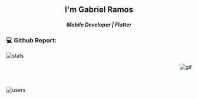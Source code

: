 <!--
**whosramos/whosramos** is a ✨ _special_ ✨ repository because its `README.md` (this file) appears on your GitHub profile.

Here are some ideas to get you started:

- 🔭 I’m currently working on ...
- 🌱 I’m currently learning ...
- 👯 I’m looking to collaborate on ...
- 🤔 I’m looking for help with ...
- 💬 Ask me about ...
- 📫 How to reach me: ...
- 😄 Pronouns: ...
- ⚡ Fun fact: ...
-->
<h2 align="center">I'm Gabriel Ramos</h1>
<h5 align="center">Mobile Developer | Flutter </h3>

### 💻 Github Report:

<p align="left"> <img src="https://github-readme-stats.vercel.app/api?username=whosramos&show_icons=true" alt="stats" /> </p>
<p align="right"> <img src="https://thumbs.gfycat.com/WeightyYearlyDoctorfish-mobile.mp4" alt="gif" /> </p>
<br/>
<p align="left"> <img src="https://komarev.com/ghpvc/?username=whosramos" alt="users" /> </p>

